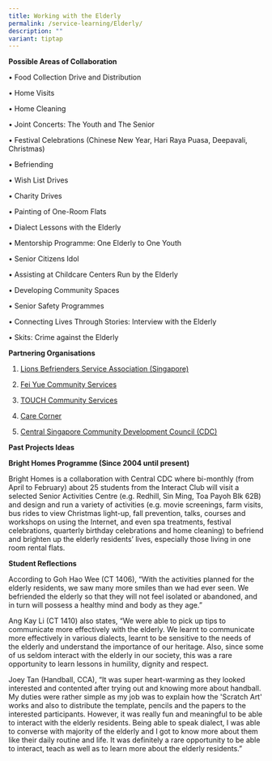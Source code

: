 ```yaml
---
title: Working with the Elderly
permalink: /service-learning/Elderly/
description: ""
variant: tiptap
---
```

<p><strong>Possible Areas of Collaboration</strong>
</p>
<p>• Food Collection Drive and Distribution</p>
<p>• Home Visits</p>
<p>• Home Cleaning</p>
<p>• Joint Concerts: The Youth and The Senior</p>
<p>• Festival Celebrations (Chinese New Year, Hari Raya Puasa, Deepavali,
Christmas)</p>
<p>• Befriending</p>
<p>• Wish List Drives</p>
<p>• Charity Drives</p>
<p>• Painting of One-Room Flats</p>
<p>• Dialect Lessons with the Elderly</p>
<p>• Mentorship Programme: One Elderly to One Youth</p>
<p>• Senior Citizens Idol</p>
<p>• Assisting at Childcare Centers Run by the Elderly</p>
<p>• Developing Community Spaces</p>
<p>• Senior Safety Programmes</p>
<p>• Connecting Lives Through Stories: Interview with the Elderly</p>
<p>• Skits: Crime against the Elderly</p>
<p><strong>Partnering Organisations</strong>
</p>
<ol data-tight="true" class="tight">
<li>
<p><a href="http://www.lionsbefrienders.org.sg/" rel="noopener noreferrer nofollow" target="_blank">Lions Befrienders Service Association (Singapore)</a>
</p>
</li>
<li>
<p><a href="http://www.fycs.org/index.cfm?GPID=35" rel="noopener noreferrer nofollow" target="_blank">Fei Yue Community Services</a>
</p>
</li>
<li>
<p><a href="http://www.touch.org.sg/volunteer" rel="noopener noreferrer nofollow" target="_blank">TOUCH Community Services</a>
</p>
</li>
<li>
<p><a href="https://www.carecorner.org.sg/" rel="noopener noreferrer nofollow" target="_blank">Care Corner</a>
</p>
</li>
<li>
<p><a href="http://www.pa.gov.sg/our-network/community-development-councils/central-singapore-cdc.html" rel="noopener noreferrer nofollow" target="_blank">Central Singapore Community Development Council (CDC)</a>
</p>
</li>
</ol>
<p><strong>Past Projects Ideas</strong>
</p>
<p><strong>Bright Homes Programme (Since 2004 until present)</strong>
</p>
<p>Bright Homes is a collaboration with Central CDC where bi-monthly (from
April to February) about 25 students from the Interact Club will visit
a selected Senior Activities Centre (e.g. Redhill, Sin Ming, Toa Payoh
Blk 62B) and design and run a variety of activities (e.g. movie screenings,
farm visits, bus rides to view Christmas light-up, fall prevention, talks,
courses and workshops on using the Internet, and even spa treatments, festival
celebrations, quarterly birthday celebrations and home cleaning) to befriend
and brighten up the elderly residents’ lives, especially those living in
one room rental flats.</p>
<p><strong>Student Reflections</strong>
</p>
<p>According to Goh Hao Wee (CT 1406), “With the activities planned for the
elderly residents, we saw many more smiles than we had ever seen. We befriended
the elderly so that they will not feel isolated or abandoned, and in turn
will possess a healthy mind and body as they age.”</p>
<p>Ang Kay Li (CT 1410) also states, “We were able to pick up tips to communicate
more effectively with the elderly. We learnt to communicate more effectively
in various dialects, learnt to be sensitive to the needs of the elderly
and understand the importance of our heritage. Also, since some of us seldom
interact with the elderly in our society, this was a rare opportunity to
learn lessons in humility, dignity and respect.</p>
<p>Joey Tan (Handball, CCA), “It was super heart-warming as they looked interested
and contented after trying out and knowing more about handball. My duties
were rather simple as my job was to explain how the 'Scratch Art' works
and also to distribute the template, pencils and the papers to the interested
participants. However, it was really fun and meaningful to be able to interact
with the elderly residents. Being able to speak dialect, I was able to
converse with majority of the elderly and I got to know more about them
like their daily routine and life. It was definitely a rare opportunity
to be able to interact, teach as well as to learn more about the elderly
residents.”</p>